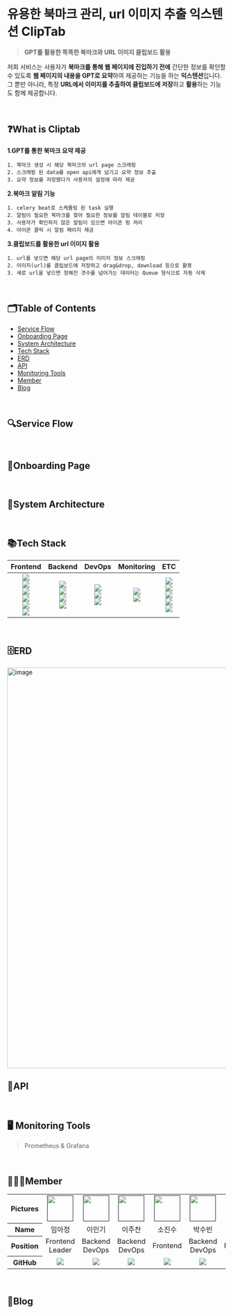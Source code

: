 # 유용한 북마크 관리, url 이미지 추출 익스텐션 ClipTab
> **GPT를 활용한 똑똑한 북마크와 URL 이미지 클립보드 활용**<br>


저희 서비스는 사용자가 **북마크를 통해 웹 페이지에 진입하기 전에** 간단한 정보를 확인할 수 있도록 **웹 페이지의 내용을 GPT로 요약**하여 제공하는 기능을 하는 **익스텐션**입니다. 그 뿐만 아니라, 특정 **URL에서 이미지를 추출하여 클립보드에 저장**하고 **활용**하는 기능도 함께 제공합니다.

<br>

## ❓What is Cliptab
**1.GPT를 통한 북마크 요약 제공**
```
1. 북마크 생성 시 해당 북마크의 url page 스크래핑
2. 스크래핑 된 data를 open api에게 넘기고 요약 정보 추출
3. 요약 정보를 저장했다가 사용자의 설정에 따라 제공
```
**2.북마크 알림 기능**
```
1. celery beat로 스케쥴링 된 task 실행
2. 알림이 필요한 북마크를 찾아 필요한 정보를 알림 테이블로 저장
3. 사용자가 확인하지 않은 알림이 있으면 아이콘 핑 처리
4. 아이콘 클릭 시 알림 페이지 제공
```
**3.클립보드를 활용한 url 이미지 활용**
```
1. url를 넣으면 해당 url page의 이미지 정보 스크래핑
2. 이미지(url)를 클립보드에 저장하고 drag&drop, download 등으로 활용
3. 새로 url을 넣으면 정해진 갯수를 넘어가는 데이터는 Queue 형식으로 자동 삭제 
```
<br>

## 🗂️Table of Contents

 - [Service Flow](#service-flow)
 - [Onboarding Page](#onboarding-page)
 - [System Architecture](#system-architecture)
 - [Tech Stack](#tech-stack)
 - [ERD](#erd)
 - [API](#api)
 - [Monitoring Tools](#monitoring-tools)
 - [Member](#member)
 - [Blog](#blog)

<br>

## 🔍Service Flow

<br>

## 📄Onboarding Page

<br>

## 🚧System Architecture


<br>

## 📚Tech Stack

| Frontend | Backend | DevOps | Monitoring | ETC |
|:--------:|:-------:|:------:|:----------:|:---:|
| <img src="https://img.shields.io/badge/React-61DAFB?style=flat&logo=React&logoColor=white"/><br><img src="https://img.shields.io/badge/HTML5-E34F26?style=flat&logo=HTML5&logoColor=white" /><br><img src="https://img.shields.io/badge/CSS3-1572B6?style=flat&logo=CSS3&logoColor=white" /><br><img src="https://img.shields.io/badge/TailwindCSS-06B6D4?style=flat&logo=tailwindcss&logoColor=white" /><br><img src="https://img.shields.io/badge/JavaScript-F7DF1E?style=flat&logo=JavaScript&logoColor=white"/><br><img src="https://img.shields.io/badge/TypeScript-3178C6?style=flat&logo=TypeScript&logoColor=white"/>| <img src="https://img.shields.io/badge/Django-092E20?style=flat&logo=Django&logoColor=white"/><br><img src="https://img.shields.io/badge/mysql-4479A1?style=flat&logo=mysql&logoColor=white"><br><img src="https://img.shields.io/badge/RabbitMQ-FF6600?style=flat&logo=rabbitmq&logoColor=white"><br><img src="https://img.shields.io/badge/Celery-37814A?style=flat&logo=celery&logoColor=white"> | <img src="https://img.shields.io/badge/Docker-2496ED?style=flat&logo=Docker&logoColor=white"/><br><img src="https://img.shields.io/badge/Amazon EC2-FF9900?style=flat&logo=Amazon EC2&logoColor=white"/><br><img src="https://img.shields.io/badge/Amazon RDS-527FFF?style=flat&logo=amazonrds&logoColor=white"/>| <img src="https://img.shields.io/badge/Grafana-F46800?style=flat&logo=Grafana&logoColor=white"/><br><img src="https://img.shields.io/badge/Prometheus-E6522C?style=flat&logo=Prometheus&logoColor=white"/> | <img src="https://img.shields.io/badge/Slack-4A154B?style=flat&logo=Slack&logoColor=white"/><br><img src="https://img.shields.io/badge/Notion-000000?style=flat&logo=Notion&logoColor=white"/><br><img src="https://img.shields.io/badge/Postman-FF6C37?style=flat&logo=Postman&logoColor=white"/><br><img src="https://img.shields.io/badge/Swagger-85EA2D?style=flat&logo=Swagger&logoColor=white"/><br><img src="https://img.shields.io/badge/GitHub Actions-2088FF?style=flat&logo=GitHub Actions&logoColor=white"/><br> |

<br>

## 🗄️ERD

<img width="924" alt="image" src="https://github.com/lsh1215/practice/assets/75378429/1aadd423-b3cb-425b-8463-ecfd5d7d5e83">

<br>

## 🔌API


<br>

## 🖥️ Monitoring Tools

> Prometheus & Grafana
> 

<br>

## 🙋🏻🙋Member
<table width="1000">
    <thead>
    </thead>
    <tbody>
    <tr>
        <th>Pictures</th>
         <td width="100" align="center">
            <a href="">
                <img src="" width="60" height="60">
            </a>
        </td>
        <td width="100" align="center">
             <a href="">
                <img src="" width="60" height="60">
            </a>
        </td>
        <td width="100" align="center">
             <a href="">
                <img src="" width="60" height="60">
            </a>
        </td>
        <td width="100" align="center">
             <a href="">
                <img src="" width="60" height="60">
            </a>
        </td>
        <td width="100" align="center">
             <a href="">
                <img src="" width="60" height="60">
            </a>
        </td>
        <td width="100" align="center">
            <a href="">
                <img src="" width="60" height="60">
            </a>
        </td>
        <td width="100" align="center">
            <a href="">
                <img src="" width="60" height="60">
            </a>
        </td>
    </tr>
    <tr>
        <th>Name</th>
        <td width="100" align="center">임아정</td>
        <td width="100" align="center">이민기</td>
        <td width="100" align="center">이주찬</td>
        <td width="100" align="center">소진수</td>
        <td width="100" align="center">박수빈</td>
        <td width="100" align="center">임동민</td>
        <td width="100" align="center">이상훈</td>
    </tr>
    <tr>
        <th>Position</th>
        <td width="150" align="center">
            Frontend<br>
            Leader<br>
        </td>
        <td width="150" align="center">
            Backend<br>
            DevOps<br>
        </td>
        <td width="150" align="center">
            Backend<br>
            DevOps<br>
        </td>
        <td width="150" align="center">
            Frontend<br>
        </td>
        <td width="150" align="center">
            Backend<br>
            DevOps<br>
        </td>
        <td width="150" align="center">
            Frontend<br>
        </td>
        <td width="150" align="center">
            Backend<br>
            DevOps<br>
        </td>
    </tr>
    <tr>
        <th>GitHub</th>
        <td width="100" align="center">
            <a href="https://github.com/Ajeong-Im">
                <img src="http://img.shields.io/badge/AjeongIm-green?style=social&logo=github"/>
            </a>
        </td>
        <td width="100" align="center">
            <a href="https://github.com/kiminni">
                <img src="http://img.shields.io/badge/kiminni-green?style=social&logo=github"/>
            </a>
        </td>
        <td width="100" align="center">
            <a href="https://github.com/JuChan-Lee">
                <img src="http://img.shields.io/badge/JuChanLee-green?style=social&logo=github"/>
            </a>
        </td>
        <td width="100" align="center">
            <a href="https://github.com/thwlstn">
                <img src="http://img.shields.io/badge/thwlstn-green?style=social&logo=github"/>
            </a>
        </td>
        <td width="100" align="center">
            <a href="https://github.com/suparb">
                <img src="http://img.shields.io/badge/suparb-green?style=social&logo=github"/>
            </a>
        </td>
        <td width="100" align="center">
            <a href="https://github.com/dongmin115">
                <img src="http://img.shields.io/badge/dongmin115-green?style=social&logo=github"/>
            </a>
        </td>
        <td width="100" align="center">
            <a href="https://github.com/lsh1215">
                <img src="http://img.shields.io/badge/lsh1215-green?style=social&logo=github"/>
            </a>
        </td>
     </tr>
    </tbody>
</table>

<br>

## 📝Blog
